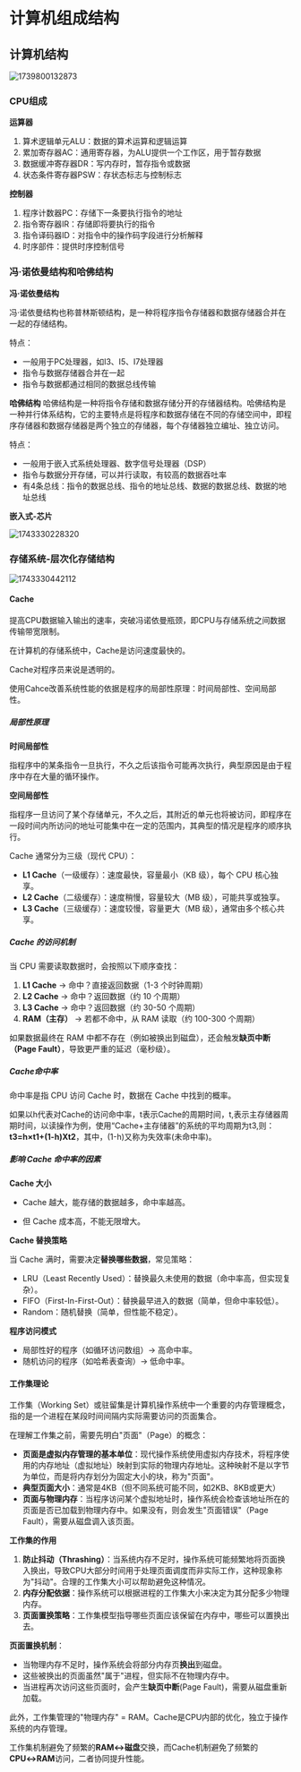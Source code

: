 # 计算机组成结构

## 计算机结构

![1739800132873](./images/1739800132873.png)

### CPU组成

**运算器**

1. 算术逻辑单元ALU：数据的算术运算和逻辑运算
2. 累加寄存器AC：通用寄存器，为ALU提供一个工作区，用于暂存数据
3. 数据缓冲寄存器DR：写内存时，暂存指令或数据
4. 状态条件寄存器PSW：存状态标志与控制标志

**控制器**

1. 程序计数器PC：存储下一条要执行指令的地址
2. 指令寄存器IR：存储即将要执行的指令
3. 指令译码器ID：对指令中的操作码字段进行分析解释
4. 时序部件：提供时序控制信号

### 冯·诺依曼结构和哈佛结构

**冯·诺依曼结构**

冯·诺依曼结构也称普林斯顿结构，是一种将程序指令存储器和数据存储器合并在一起的存储结构。

特点：

- 一般用于PC处理器，如I3、I5、I7处理器
- 指令与数据存储器合并在一起
- 指令与数据都通过相同的数据总线传输

**哈佛结构**
哈佛结构是一种将指令存储和数据存储分开的存储器结构。哈佛结构是一种并行体系结构，它的主要特点是将程序和数据存储在不同的存储空间中，即程序存储器和数据存储器是两个独立的存储器，每个存储器独立编址、独立访问。

特点：

- 一般用于嵌入式系统处理器、数字信号处理器（DSP）
- 指令与数据分开存储，可以并行读取，有较高的数据吞吐率
- 有4条总线：指令的数据总线、指令的地址总线、数据的数据总线、数据的地址总线

**嵌入式-芯片**

![1743330228320](./images/1743330228320.png)

### 存储系统-层次化存储结构

![1743330442112](./images/1743330442112.png)

#### Cache

提高CPU数据输入输出的速率，突破冯诺依曼瓶颈，即CPU与存储系统之间数据传输带宽限制。

在计算机的存储系统中，Cache是访问速度最快的。

Cache对程序员来说是透明的。

使用Cahce改善系统性能的依据是程序的局部性原理：时间局部性、空间局部性。

##### 局部性原理

**时间局部性**

指程序中的某条指令一旦执行，不久之后该指令可能再次执行，典型原因是由于程序中存在大量的循环操作。

**空间局部性**

指程序一旦访问了某个存储单元，不久之后，其附近的单元也将被访问，即程序在一段时间内所访问的地址可能集中在一定的范围内，其典型的情况是程序的顺序执行。

Cache 通常分为三级（现代 CPU）：

- **L1 Cache**（一级缓存）：速度最快，容量最小（KB 级），每个 CPU 核心独享。
- **L2 Cache**（二级缓存）：速度稍慢，容量较大（MB 级），可能共享或独享。
- **L3 Cache**（三级缓存）：速度较慢，容量更大（MB 级），通常由多个核心共享。

##### Cache 的访问机制

当 CPU 需要读取数据时，会按照以下顺序查找：

1. **L1 Cache** → 命中？直接返回数据（1-3 个时钟周期）
2. **L2 Cache** → 命中？返回数据（约 10 个周期）
3. **L3 Cache** → 命中？返回数据（约 30-50 个周期）
4. **RAM（主存）** → 若都不命中，从 RAM 读取（约 100-300 个周期）

如果数据最终在 RAM 中都不存在（例如被换出到磁盘），还会触发**缺页中断（Page Fault）**，导致更严重的延迟（毫秒级）。

##### Cache命中率

命中率是指 CPU 访问 Cache 时，数据在 Cache 中找到的概率。

如果以h代表对Cache的访问命中率，t表示Cache的周期时间，t,表示主存储器周期时间，以读操作为例，使用“Cache+主存储器”的系统的平均周期为t3,则：**t3=h×t1+(1-h)Xt2**，其中，(1-h)又称为失效率(未命中率)。

##### 影响 Cache 命中率的因素

**Cache 大小**

- Cache 越大，能存储的数据越多，命中率越高。

- 但 Cache 成本高，不能无限增大。

**Cache 替换策略**

当 Cache 满时，需要决定**替换哪些数据**，常见策略：

- LRU（Least Recently Used）：替换最久未使用的数据（命中率高，但实现复杂）。
- FIFO（First-In-First-Out）：替换最早进入的数据（简单，但命中率较低）。
- Random：随机替换（简单，但性能不稳定）。

**程序访问模式**

- 局部性好的程序（如循环访问数组）→ 高命中率。
- 随机访问的程序（如哈希表查询）→ 低命中率。

#### 工作集理论

工作集（Working Set）或驻留集是计算机操作系统中一个重要的内存管理概念，指的是一个进程在某段时间间隔内实际需要访问的页面集合。

在理解工作集之前，需要先明白"页面"（Page）的概念：

- **页面是虚拟内存管理的基本单位**：现代操作系统使用虚拟内存技术，将程序使用的内存地址（虚拟地址）映射到实际的物理内存地址。这种映射不是以字节为单位，而是将内存划分为固定大小的块，称为"页面"。
- **典型页面大小**：通常是4KB（但不同系统可能不同，如2KB、8KB或更大）
- **页面与物理内存**：当程序访问某个虚拟地址时，操作系统会检查该地址所在的页面是否已加载到物理内存中。如果没有，则会发生"页面错误"（Page Fault），需要从磁盘调入该页面。

**工作集的作用**

1. **防止抖动（Thrashing）**：当系统内存不足时，操作系统可能频繁地将页面换入换出，导致CPU大部分时间用于处理页面调度而非实际工作，这种现象称为"抖动"。合理的工作集大小可以帮助避免这种情况。
2. **内存分配依据**：操作系统可以根据进程的工作集大小来决定为其分配多少物理内存。
3. **页面置换策略**：工作集模型指导哪些页面应该保留在内存中，哪些可以置换出去。

**页面置换机制**：

- 当物理内存不足时，操作系统会将部分内存页**换出**到磁盘。
- 这些被换出的页面虽然"属于"进程，但实际不在物理内存中。
- 当进程再次访问这些页面时，会产生**缺页中断**(Page Fault)，需要从磁盘重新加载。

此外，工作集管理的"物理内存" = RAM。Cache是CPU内部的优化，独立于操作系统的内存管理。

工作集机制避免了频繁的**RAM↔磁盘**交换，而Cache机制避免了频繁的**CPU↔RAM**访问，二者协同提升性能。

